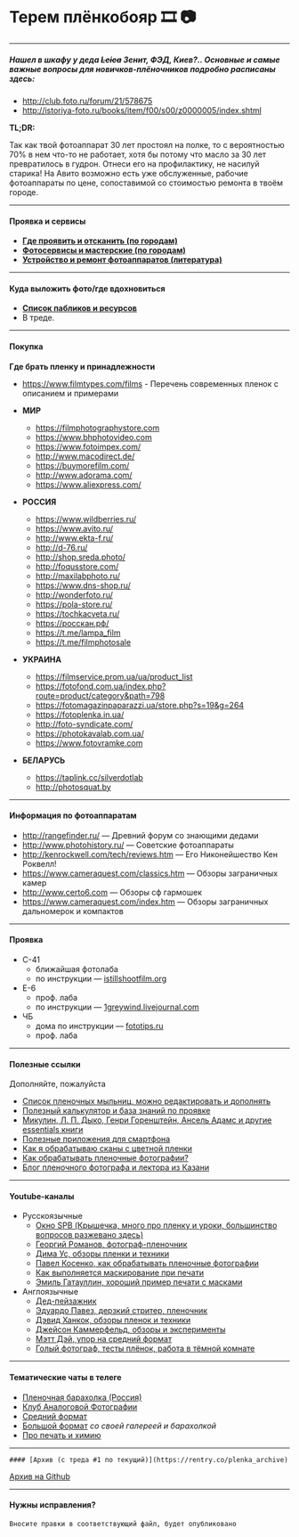 # Терем плёнкобояр 🎞 📷

***
##### Нашел в шкафу у деда ~~Leica~~ Зенит, ФЭД, Киев?.. Основные и самые важные вопросы для новичков-плёночников подробно расписаны здесь:
* <http://club.foto.ru/forum/21/578675>
* <http://istoriya-foto.ru/books/item/f00/s00/z0000005/index.shtml>

**TL;DR:**

Так как твой фотоаппарат 30 лет простоял на полке, то с вероятностью 70% в нем что-то не работает, хотя бы потому что масло за 30 лет превратилось в гудрон. Отнеси его на профилактику, не насилуй старика! На Авито возможно есть уже обслуженные, рабочие фотоаппараты по цене, сопоставимой со стоимостью ремонта в твоём городе.

***
#### Проявка и сервисы
* **[Где проявить и отсканить (по городам)](https://github.com/zoixc/terem/blob/master/Res/Где%20проявить%20и%20отсканить.md)**
* **[Фотосервисы и мастерские (по городам)](https://github.com/zoixc/terem/blob/master/Res/Фотосервисы.md)**    
* **[Устройство и ремонт фотоаппаратов (литература)](https://github.com/zoixc/terem/blob/master/Res/Книги.md)**

***
#### Куда выложить фото/где вдохновиться
* **[Список пабликов и ресурсов](https://github.com/zoixc/terem/blob/master/Res/Ресурсы.md)**
* В треде.
***
#### Покупка
**Где брать пленку и принадлежности**
* <https://www.filmtypes.com/films> - Перечень современных пленок с описанием и примерами

* **МИР**
    * <https://filmphotographystore.com>
    * <https://www.bhphotovideo.com>
    * <https://www.fotoimpex.com/>
    * <http://www.macodirect.de/>
    * <https://buymorefilm.com/>
    * <http://www.adorama.com/>
    * <https://www.aliexpress.com/>
* **РОССИЯ**
    * <https://www.wildberries.ru/>
    * <https://www.avito.ru/>
    * <http://www.ekta-f.ru/> 
	* <http://d-76.ru/>
    * <http://shop.sreda.photo/>
    * <http://foqusstore.com/>
    * <http://maxilabphoto.ru/>
    * <https://www.dns-shop.ru/>
    * <http://wonderfoto.ru/>
    * <https://pola-store.ru/>
    * <https://tochkacveta.ru/>
    * <https://росскан.рф/>
	* <https://t.me/lampa_film>
	* <https://t.me/filmphotosale>
* **УКРАИНА**
    * <https://filmservice.prom.ua/ua/product_list>
    * <https://fotofond.com.ua/index.php?route=product/category&path=798>
    * <https://fotomagazinpaparazzi.ua/store.php?s=19&g=264>
    * <https://fotoplenka.in.ua/>
    * <http://foto-syndicate.com/>
    * <https://photokavalab.com.ua/>
    * <https://www.fotovramke.com>
* **БЕЛАРУСЬ**
    * <https://taplink.cc/silverdotlab> 
	* <http://photosquat.by>
 ***
#### Информация по фотоаппаратам
* <http://rangefinder.ru/> — Древний форум со знающими дедами
* <http://www.photohistory.ru/> — Советские фотоаппараты
* <http://kenrockwell.com/tech/reviews.htm> — Его Никонейшество Кен Роквелл!
* <https://www.cameraquest.com/classics.htm> — Обзоры заграничных камер
* <http://www.certo6.com> — Обзоры сф гармошек
* <https://www.cameraquest.com/index.htm> — Обзоры заграничных дальномерок и компактов
***
#### Проявка
* С-41
    * ближайшая фотолаба
    * по инструкции — [istillshootfilm.org](<http://istillshootfilm.org/post/522283334/how-to-develop-color-film-at-home-c-41>)
* E-6
    * проф. лаба
    * по инструкции — [1greywind.livejournal.com](<https://1greywind.livejournal.com/458524.html>)
* ЧБ
    * дома по инструкции — [fototips.ru](<http://fototips.ru/praktika/plyonochnaya-fotografiya-proyavka-chyorno-beloj-plyonki/>)
    * проф. лаба
***
#### Полезные ссылки
Дополняйте, пожалуйста
* [Cписок пленочных мыльниц, можно редактировать и дополнять](<https://docs.google.com/document/d/1t52y90g1Li3QSRodMvXftNJEaUv4bp5EJA6W78bGimA/edit>)
* [Полезный калькулятор и база знаний по проявке](<http://www.digitaltruth.com/devchart.php?doc=timetemp>)
* [Микулин, Л. П. Дыко, Генри Горенштейн, Ансель Адамс и другие essentials книги](https://github.com/zoixc/terem/blob/master/Res/Книги.md)
* [Полезные приложения для смартфона](https://github.com/zoixc/terem/blob/master/Res/Приложения.md)
* [Как я обрабатываю сканы с цветной пленки](<https://pavel-kosenko.livejournal.com/681353.html>)
* [Как обрабатывать пленочные фотографии?](<https://blog.sreda.photo/2017/02/15/postprocess/>)
* [Блог пленочного фотографа и лектора из Казани](<https://endingmirage.com/>)
***
#### Youtube-каналы 

* Русскоязычные
    * [Окно SPB (Крышечка, много про пленку и уроки, большинство вопросов разжевано здесь)](<https://www.youtube.com/channel/UCXs7FVszx93s8f2Q4N3QskQ>)
    * [Георгий Романов, фотограф-пленочник](<https://www.youtube.com/channel/UC437bSFsWpWOtYYhApXsHng>)
    * [Дима Ус, обзоры пленки и техники](<https://www.youtube.com/channel/UCIEChNFUMsUcrDxc40EUX2w>)
    * [Павел Косенко, как обрабатывать пленочные фотографии](<https://youtu.be/cea0Abwj3BM?si=QoQMvAzPhXvSSRVV>)
    * [Как выполняется маскирование при печати](https://youtu.be/Cb-j3Uk2MWg?si=P3UTVyEIGpIF23rZ)
    * [Эмиль Гатауллин, хороший пример печати с масками](<https://www.youtube.com/watch?v=EzGELgwHArk>)
* Англоязычные
    *  [Дед-пейзажник](<https://www.youtube.com/channel/UC7FAbyJQdQTudmCJanZFRBg>)
    *  [Эдуардо Павез, дерзкий стритер, пленочник](<https://www.youtube.com/user/ProfetaParanoia>)
    *  [Дэвид Ханкок, обзоры пленок и техники](<https://www.youtube.com/channel/UCrZlzcRfCKLngZnqNTmTQjw>)
	* [Джейсон Каммерфельд, обзоры и эксперименты](https://www.youtube.com/c/grainydaysss)
    *  [Мэтт Дэй, упор на средний формат](<https://www.youtube.com/user/mattdayphotofilmshow>)
    *  [Голый фотограф, тесты плёнок, работа в тёмной комнате](<https://www.youtube.com/c/TheNakedPhotographer/videos>)
***
#### Тематические чаты в телеге
* [Пленочная барахолка (Россия)](https://t.me/filmphotosale)
* [Клуб Аналоговой Фотографии](https://t.me/KAFclub)
* [Средний формат](https://t.me/mediumformatchat)
* [Большой формат](https://t.me/large_format_ru) *со своей галереей и барахолкой*
* [Про печать и химию](https://t.me/AF_Chemicals)
***
	#### [Архив (с треда #1 по текущий)](https://rentry.co/plenka_archive)
[Архив на Github](https://github.com/zoixc/terem/blob/master/Архив.md)
***
#### Нужны исправления?
	Вносите правки в соответствующий файл, будет опубликовано
